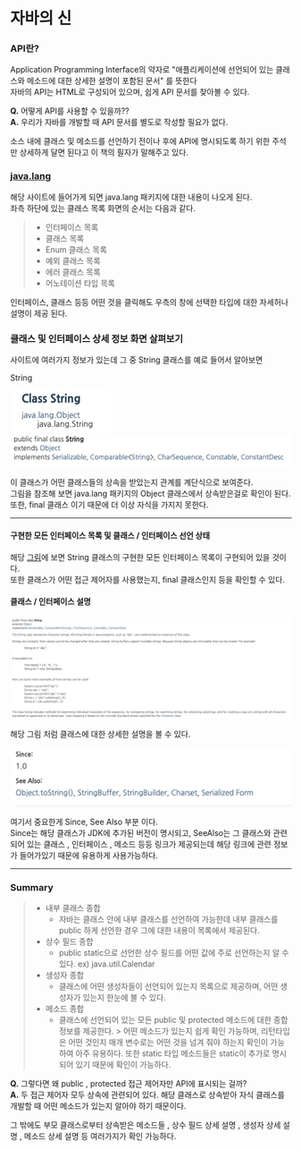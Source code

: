 # 자바의 신

### API란?

Application Programming Interface의 약자로 "애플리케이션에 선언되어 있는 클래스와 메소드에 대한 상세한 설명이 포함된 문서" 를 뜻한다<br> 
자바의 API는 HTML로 구성되어 있으며, 쉽게 API 문서를 찾아볼 수 있다.<br>

**Q.** 어떻게 API를 사용할 수 있을까?? <br>
**A.** 우리가 자바를 개발할 때 API 문서를 별도로 작성할 필요가 없다.

소스 내에 클래스 및 메소드를 선언하기 전이나 후에 API에 명시되도록 하기 위한 주석만 상세하게 달면 된다고 이 책의 필자가 말해주고 있다.<br>

### [java.lang](https://docs.oracle.com/en/java/javase/15/docs/api/java.base/java/lang/package-summary.html)

해당 사이트에 들어가게 되면 java.lang 패키지에 대한 내용이 나오게 된다. <br>
좌측 하단에 있는 클래스 목록 화면의 순서는 다음과 같다.

> - 인터페이스 목록
> - 클래스 목록
> - Enum 클래스 목록
> - 예외 클래스 목록
> - 에러 클래스 목록
> - 어노테이션 타입 목록

인터페이스, 클래스 등등 어떤 것을 클릭해도 우측의 창에 선택한 타입에 대한 자세허나 설명이 제공 된다.

### 클래스 및 인터페이스 상세 정보 화면 살펴보기

사이트에 여러가지 정보가 있는데 그 중 String 클래스를 예로 들어서 알아보면

<div id = "String"> String </div>

![img.png](img.png)
![img_3.png](img_3.png) 

이 클래스가 어떤 클래스들의 상속을 받았는지 관계를 계단식으로 보여준다.<br>
그림을 참조해 보면 java.lang 패키지의 Object 클래스에서 상속받은걸로 확인이 된다. <br>
또한, final 클래스 이기 때문에 더 이상 자식을 가지지 못한다.

---
#### 구현한 모든 인터페이스 목록 및 클래스 / 인터페이스 선언 상태

해당 [그림](#String)에 보면 String 클래스의 구현한 모든 인터페이스 목록이 구현되어 있을 것이다. <br>
또한 클래스가 어떤 접근 제어자를 사용했는지, final 클래스인지 등을 확인할 수 있다.

#### 클래스 / 인터페이스 설명

![img_4.png](img_4.png)

해당 그림 처럼 클래스에 대한 상세한 설명을 볼 수 있다. <br>

![img_5.png](img_5.png)

여기서 중요한게 Since, See Also 부분 이다. <br>
Since는 해당 클래스가 JDK에 추가된 버전이 명시되고, 
SeeAlso는 그 클래스와 관련되어 있는 클래스 , 인터페이스 , 메소드 등등 링크가 제공되는데 해당 링크에 관련 정보가 들어가있기 때문에 유용하게 사용가능하다.

---
### Summary

> - 내부 클래스 종합
>   - 자바는 클래스 안에 내부 클래스를 선언하여 가능한데 내부 클래스를 public 하게 선언한 경우 그에 대한 내용이 목록에서 제공된다.
> - 상수 필드 종합
>   - public static으로 선언한 상수 필드를 어떤 값에 주로 선언하는지 알 수 있다. ex) java.util.Calendar
> - 생성자 종합
>   - 클래스에 어떤 생성자들이 선언되어 있는지 목록으로 제공하며, 어떤 생성자가 있는지 한눈에 볼 수 있다.
> - 메소드 종합
>   - 클래스에 선언되어 있는 모든 public 및 protected 메소드에 대한 종합 정보를 제공한다. 
      > 어떤 메소드가 있는지 쉽게 확인 가능하며, 리턴타입은 어떤 것인지 매개 변수로는 어떤 것을 넘겨 줘야 하는지 확인이 가능하여 아주 유용하다.
      또한 static 타입 메소드들은 static이 추가로 명시되어 있기 때문에 확인이 가능하다.

**Q.** 그렇다면 왜 public , protected 접근 제어자만 API에 표시되는 걸까? <br>
**A.** 두 접근 제어자 모두 상속에 관련되어 있다. 해당 클래스로 상속받아 자식 클래스를 개발할 때 어떤 메소드가 있는지 알아야 하기 때문이다.

그 밖에도 부모 클래스로부터 상속받은 메소드들 , 상수 필드 상세 설명 , 생성자 상세 설명 , 메소드 상세 설명 등 여러가지가 확인 가능하다.